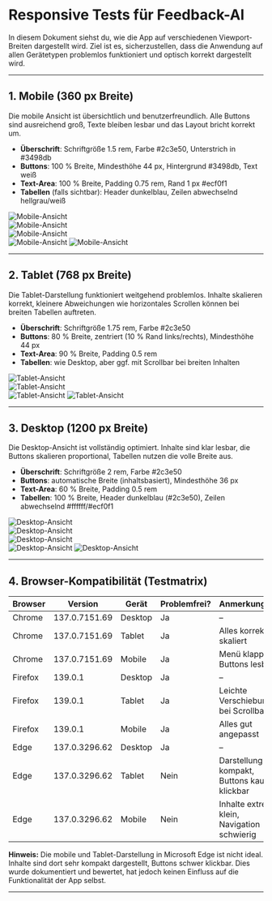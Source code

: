 # Responsive Tests für Feedback-AI

In diesem Dokument siehst du, wie die App auf verschiedenen Viewport-Breiten dargestellt wird. Ziel ist es, sicherzustellen, dass die Anwendung auf allen Gerätetypen problemlos funktioniert und optisch korrekt dargestellt wird.

---

## 1. Mobile (360 px Breite)

Die mobile Ansicht ist übersichtlich und benutzerfreundlich. Alle Buttons sind ausreichend groß, Texte bleiben lesbar und das Layout bricht korrekt um.

- **Überschrift**: Schriftgröße 1.5 rem, Farbe #2c3e50, Unterstrich in #3498db  
- **Buttons**: 100 % Breite, Mindesthöhe 44 px, Hintergrund #3498db, Text weiß  
- **Text-Area**: 100 % Breite, Padding 0.75 rem, Rand 1 px #ecf0f1  
- **Tabellen** (falls sichtbar): Header dunkelblau, Zeilen abwechselnd hellgrau/weiß  

![Mobile-Ansicht](responsive_mobile1.png)  
![Mobile-Ansicht](responsive_mobile2.png)  
![Mobile-Ansicht](responsive_mobile3.png)  
![Mobile-Ansicht](responsive_mobile4.png)
![Mobile-Ansicht](responsive_mobile5.png)

---

## 2. Tablet (768 px Breite)

Die Tablet-Darstellung funktioniert weitgehend problemlos. Inhalte skalieren korrekt, kleinere Abweichungen wie horizontales Scrollen können bei breiten Tabellen auftreten.

- **Überschrift**: Schriftgröße 1.75 rem, Farbe #2c3e50  
- **Buttons**: 80 % Breite, zentriert (10 % Rand links/rechts), Mindesthöhe 44 px  
- **Text-Area**: 90 % Breite, Padding 0.5 rem  
- **Tabellen**: wie Desktop, aber ggf. mit Scrollbar bei breiten Inhalten  

![Tablet-Ansicht](responsive_tablet1.png)  
![Tablet-Ansicht](responsive_tablet2.png)  
![Tablet-Ansicht](responsive_tablet3.png)
![Tablet-Ansicht](responsive_tablet4.png)

---

## 3. Desktop (1200 px Breite)

Die Desktop-Ansicht ist vollständig optimiert. Inhalte sind klar lesbar, die Buttons skalieren proportional, Tabellen nutzen die volle Breite aus.

- **Überschrift**: Schriftgröße 2 rem, Farbe #2c3e50  
- **Buttons**: automatische Breite (inhaltsbasiert), Mindesthöhe 36 px  
- **Text-Area**: 60 % Breite, Padding 0.5 rem  
- **Tabellen**: 100 % Breite, Header dunkelblau (#2c3e50), Zeilen abwechselnd #ffffff/#ecf0f1  

![Desktop-Ansicht](desktop1.png)  
![Desktop-Ansicht](desktop2.png)  
![Desktop-Ansicht](desktop3.png)  
![Desktop-Ansicht](desktop4.png)
![Desktop-Ansicht](desktop5.png)

---

## 4. Browser-Kompatibilität (Testmatrix)

| Browser   | Version           | Gerät    | Problemfrei? | Anmerkungen                                   |
|-----------|-------------------|----------|--------------|-----------------------------------------------|
| Chrome    | 137.0.7151.69     | Desktop  | Ja           | –                                             |
| Chrome    | 137.0.7151.69     | Tablet   | Ja           | Alles korrekt skaliert                        |
| Chrome    | 137.0.7151.69     | Mobile   | Ja           | Menü klappt, Buttons lesbar                   |
| Firefox   | 139.0.1           | Desktop  | Ja           | –                                             |
| Firefox   | 139.0.1           | Tablet   | Ja           | Leichte Verschiebung bei Scrollbar            |
| Firefox   | 139.0.1           | Mobile   | Ja           | Alles gut angepasst                           |
| Edge      | 137.0.3296.62     | Desktop  | Ja           | –                                             |
| Edge      | 137.0.3296.62     | Tablet   | Nein         | Darstellung zu kompakt, Buttons kaum klickbar |
| Edge      | 137.0.3296.62     | Mobile   | Nein         | Inhalte extrem klein, Navigation schwierig    |

**Hinweis:** Die mobile und Tablet-Darstellung in Microsoft Edge ist nicht ideal. Inhalte sind dort sehr kompakt dargestellt, Buttons schwer klickbar. Dies wurde dokumentiert und bewertet, hat jedoch keinen Einfluss auf die Funktionalität der App selbst.

---


